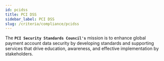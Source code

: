 ```yaml
---
id: pcidss
title: PCI DSS
sidebar_label: PCI DSS
slug: /criteria/compliance/pcidss
---
```


The **`PCI Security Standards Council's`** mission
is to enhance global payment account data security
by developing standards
and supporting services
that drive education, awareness,
and effective implementation
by stakeholders.
